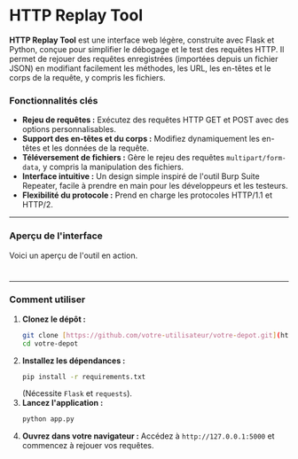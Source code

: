 # HTTP Replay Tool

**HTTP Replay Tool** est une interface web légère, construite avec Flask et Python, conçue pour simplifier le débogage et le test des requêtes HTTP. Il permet de rejouer des requêtes enregistrées (importées depuis un fichier JSON) en modifiant facilement les méthodes, les URL, les en-têtes et le corps de la requête, y compris les fichiers.

### Fonctionnalités clés

* **Rejeu de requêtes :** Exécutez des requêtes HTTP GET et POST avec des options personnalisables.
* **Support des en-têtes et du corps :** Modifiez dynamiquement les en-têtes et les données de la requête.
* **Téléversement de fichiers :** Gère le rejeu des requêtes `multipart/form-data`, y compris la manipulation des fichiers.
* **Interface intuitive :** Un design simple inspiré de l'outil Burp Suite Repeater, facile à prendre en main pour les développeurs et les testeurs.
* **Flexibilité du protocole :** Prend en charge les protocoles HTTP/1.1 et HTTP/2.

---

### Aperçu de l'interface

Voici un aperçu de l'outil en action.

<div style="display: flex; flex-wrap: wrap; justify-content: space-between; gap: 10px;">
  <div style="flex: 1 1 45%; max-width: 45%;">
    
  </div>
  <div style="flex: 1 1 45%; max-width: 45%;">
    
  </div>
  <div style="flex: 1 1 45%; max-width: 45%;">
    
  </div>
  <div style="flex: 1 1 45%; max-width: 45%;">
    
  </div>
</div>

---

### Comment utiliser

1.  **Clonez le dépôt :**
    ```sh
    git clone [https://github.com/votre-utilisateur/votre-depot.git](https://github.com/votre-utilisateur/votre-depot.git)
    cd votre-depot
    ```
2.  **Installez les dépendances :**
    ```sh
    pip install -r requirements.txt
    ```
    (Nécessite `Flask` et `requests`).
3.  **Lancez l'application :**
    ```sh
    python app.py
    ```
4.  **Ouvrez dans votre navigateur :**
    Accédez à `http://127.0.0.1:5000` et commencez à rejouer vos requêtes.
